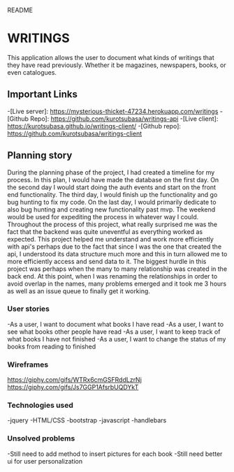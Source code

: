   README

# WRITINGS
  This application allows the user to document what kinds of writings that they have read previously.  Whether it be magazines, newspapers, books, or even catalogues.

## Important Links
  -[Live server]: https://mysterious-thicket-47234.herokuapp.com/writings
  -[Github Repo]: https://github.com/kurotsubasa/writings-api
  -[Live client]: https://kurotsubasa.github.io/writings-client/
  -[Github repo]: https://github.com/kurotsubasa/writings-client

## Planning story
  During the planning phase of the project, I had created a timeline for my process.  In this plan, I would have made the database on the first day.  On the second day I would start doing the auth events and start on the front end functionality.  The third day, I would finish up the functionality and go bug hunting to fix my code.  On the last day, I would primarily dedicate to also bug hunting and creating new functionality past mvp.  The weekend would be used for expediting the process in whatever way I could.  Throughout the process of this project, what really surprised me was the fact that the backend was quite uneventful as everything worked as expected.  This project helped me understand and work more efficiently with api's perhaps due to the fact that since I was the one that created the api, I understood its data structure much more and this in turn allowed me to more efficiently access and send data to it.  The biggest hurdle in this project was perhaps when the many to many relationship was created in the back end.  At this point, when I was renaming the relationships in order to avoid overlap in the names, many problems emerged and it took me 3 hours as well as an issue queue to finally get it working.

### User stories
  -As a user, I want to document what books I have read
  -As a user, I want to see what books other people have read
  -As a user, I want to keep track of what books I have not finished
  -As a user, I want to change the status of my books from reading to finished

### Wireframes
https://giphy.com/gifs/WTRx6cmGSFRddLzrNj
https://giphy.com/gifs/Js7GGP1AfsrbUQDYkT

### Technologies used
  -jquery
  -HTML/CSS
  -bootstrap
  -javascript
  -handlebars

### Unsolved problems
  -Still need to add method to insert pictures for each book
  -Still need better ui for user personalization
